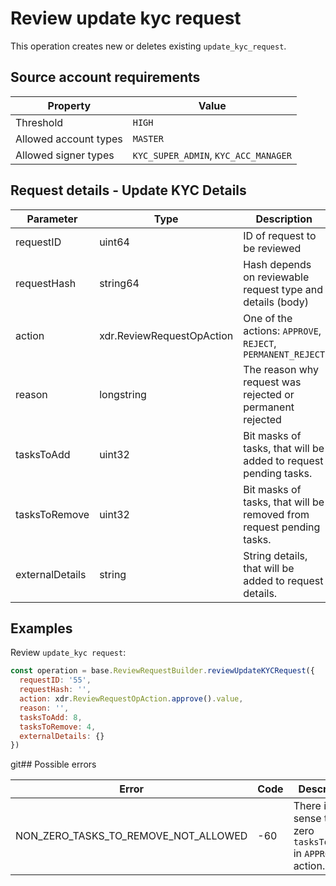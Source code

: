 # Review update kyc request

This operation creates new or deletes existing `update_kyc_request`.

## Source account requirements

| Property              | Value                                |
|-----------------------|--------------------------------------|
| Threshold             | `HIGH`                                 |
| Allowed account types | `MASTER`                             |
| Allowed signer types  | `KYC_SUPER_ADMIN`, `KYC_ACC_MANAGER` |

## Request details - Update KYC Details

| Parameter       | Type                      | Description                                                           |
|-----------------|---------------------------|-----------------------------------------------------------------------|
| requestID       | uint64                    | ID of request to be reviewed                                          |
| requestHash     | string64                  | Hash depends on reviewable request type and details (body)            |
| action          | xdr.ReviewRequestOpAction | One of the actions: `APPROVE`, `REJECT`, `PERMANENT_REJECT`           |
| reason          | longstring                | The reason why request was rejected or permanent rejected             |
| tasksToAdd      | uint32                    | Bit masks of tasks, that will be added to request pending tasks.      |
| tasksToRemove   | uint32                    | Bit masks of tasks, that will be removed from request pending tasks.  |
| externalDetails | string                    | String details, that will be added to request details.                |

## Examples

Review `update_kyc request`:

```javascript
const operation = base.ReviewRequestBuilder.reviewUpdateKYCRequest({
  requestID: '55',
  requestHash: '',
  action: xdr.ReviewRequestOpAction.approve().value,
  reason: '',
  tasksToAdd: 8,   
  tasksToRemove: 4,
  externalDetails: {}
})
```

git## Possible errors

| Error                                | Code | Description                                                        |
|--------------------------------------|------|--------------------------------------------------------------------|
| NON_ZERO_TASKS_TO_REMOVE_NOT_ALLOWED | -60  | There is no sense to set zero `tasksToRemove` in `APPROVE` action. |


